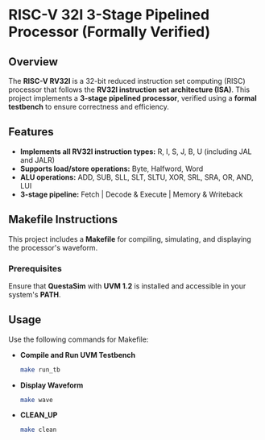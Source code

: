 # RISC-V 32I 3-Stage Pipelined Processor (Formally Verified)

## Overview  
The **RISC-V RV32I** is a 32-bit reduced instruction set computing (RISC) processor that follows the **RV32I instruction set architecture (ISA)**. This project implements a **3-stage pipelined processor**, verified using a **formal testbench** to ensure correctness and efficiency.

## Features  
- **Implements all RV32I instruction types:** R, I, S, J, B, U (including JAL and JALR)  
- **Supports load/store operations:** Byte, Halfword, Word  
- **ALU operations:** ADD, SUB, SLL, SLT, SLTU, XOR, SRL, SRA, OR, AND, LUI  
- **3-stage pipeline:** Fetch | Decode & Execute | Memory & Writeback  

## Makefile Instructions  

This project includes a **Makefile** for compiling, simulating, and displaying the processor's waveform.  

### **Prerequisites**  
Ensure that **QuestaSim** with **UVM 1.2** is installed and accessible in your system's **PATH**.  

## Usage

Use the following commands for Makefile:

- **Compile and Run UVM Testbench**
  ```bash
  make run_tb

- **Display Waveform**
  ```bash
  make wave

- **CLEAN_UP**
  ```bash
  make clean
